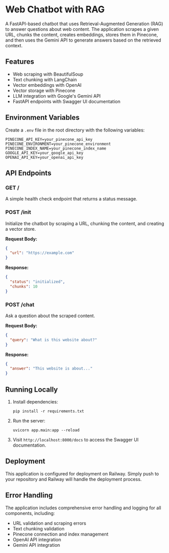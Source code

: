 # Web Chatbot with RAG

A FastAPI-based chatbot that uses Retrieval-Augmented Generation (RAG) to answer questions about web content. The application scrapes a given URL, chunks the content, creates embeddings, stores them in Pinecone, and then uses the Gemini API to generate answers based on the retrieved context.

## Features

- Web scraping with BeautifulSoup
- Text chunking with LangChain
- Vector embeddings with OpenAI
- Vector storage with Pinecone
- LLM integration with Google's Gemini API
- FastAPI endpoints with Swagger UI documentation

## Environment Variables

Create a `.env` file in the root directory with the following variables:

```
PINECONE_API_KEY=your_pinecone_api_key
PINECONE_ENVIRONMENT=your_pinecone_environment
PINECONE_INDEX_NAME=your_pinecone_index_name
GOOGLE_API_KEY=your_google_api_key
OPENAI_API_KEY=your_openai_api_key
```

## API Endpoints

### GET /

A simple health check endpoint that returns a status message.

### POST /init

Initialize the chatbot by scraping a URL, chunking the content, and creating a vector store.

**Request Body:**
```json
{
  "url": "https://example.com"
}
```

**Response:**
```json
{
  "status": "initialized",
  "chunks": 10
}
```

### POST /chat

Ask a question about the scraped content.

**Request Body:**
```json
{
  "query": "What is this website about?"
}
```

**Response:**
```json
{
  "answer": "This website is about..."
}
```

## Running Locally

1. Install dependencies:
   ```
   pip install -r requirements.txt
   ```

2. Run the server:
   ```
   uvicorn app.main:app --reload
   ```

3. Visit `http://localhost:8000/docs` to access the Swagger UI documentation.

## Deployment

This application is configured for deployment on Railway. Simply push to your repository and Railway will handle the deployment process.

## Error Handling

The application includes comprehensive error handling and logging for all components, including:
- URL validation and scraping errors
- Text chunking validation
- Pinecone connection and index management
- OpenAI API integration
- Gemini API integration
